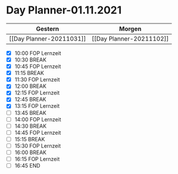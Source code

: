 
Day Planner-01.11.2021
======================
  
| Gestern | Morgen |  
| ------- | ------ |  
| [[Day Planner-20211031]] | [[Day Planner-20211102]] |  
- [x] 10:00 FOP Lernzeit
- [x] 10:30 BREAK
- [x] 10:45 FOP Lernzeit
- [x] 11:15 BREAK
- [x] 11:30 FOP Lernzeit
- [x] 12:00 BREAK
- [x] 12:15 FOP Lernzeit
- [x] 12:45 BREAK
- [x] 13:15 FOP Lernzeit
- [ ] 13:45 BREAK
- [ ] 14:00 FOP Lernzeit
- [ ] 14:30 BREAK
- [ ] 14:45 FOP Lernzeit
- [ ] 15:15 BREAK
- [ ] 15:30 FOP Lernzeit
- [ ] 16:00 BREAK
- [ ] 16:15 FOP Lernzeit
- [ ] 16:45 END